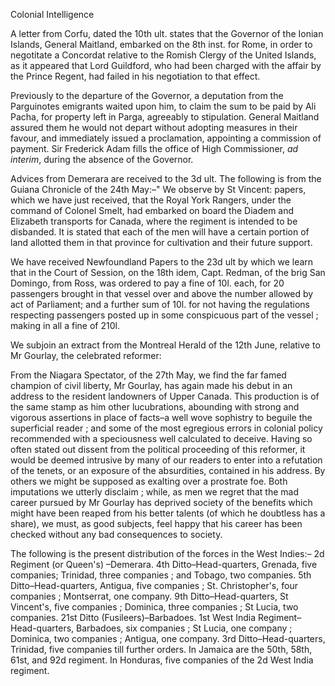 Colonial IntelligenceA letter from Corfu, dated the 10th ult. states that the Governor of the Ionian Islands, General Maitland, embarked on the 8th inst. for Rome, in order to negotitate a Concordat relative to the Romish Clergy of the United Islands, as it appeared that Lord Guildford, who had been charged with the affair by the Prince Regent, had failed in his negotiation to that effect.Previously to the departure of the Governor, a deputation from the Parguinotes emigrants waited upon him, to claim the sum to be paid by Ali Pacha, for property left in Parga, agreeably to stipulation. General Maitland assured them he would not depart without adopting measures in their favour, and immediately issued a proclamation, appointing a commission of payment. Sir Frederick Adam fills the office of High Commissioner, *ad interim*, during the absence of the Governor.Advices from Demerara are received to the 3d ult. The following is from the Guiana Chronicle of the 24th May:–" We observe by St Vincent: papers, which we have just received, that the Royal York Rangers, under the command of Colonel Smelt, had embarked on board the Diadem and Elizabeth transports for Canada, where the regiment is intended to be disbanded. It is stated that each of the men will have a certain portion of land allotted them in that province for cultivation and their future support.We have received Newfoundland Papers to the 23d ult by which we learn that in the Court of Session, on the 18th idem, Capt. Redman, of the brig San Domingo, from Ross, was ordered to pay a fine of 10l. each, for 20 passengers brought in that vessel over and above the number allowed by act of Parliament; and a further sum of 10l. for not having the regulations respecting passengers posted up in some conspicuous part of the vessel ; making in all a fine of 210l.We subjoin an extract from the Montreal Herald of the 12th June, relative to Mr Gourlay, the celebrated reformer:From the Niagara Spectator, of the 27th May, we find the far famed champion of civil liberty, Mr Gourlay, has again made his debut in an address to the resident landowners of Upper Canada. This production is of the same stamp as him other lucubrations, abounding with strong and vigorous assertions in place of facts–a well wove sophistry to beguile the superficial reader ; and some of the most egregious errors in colonial policy recommended with a speciousness well calculated to deceive. Having so often stated out dissent from the political proceeding of this reformer, it would be deemed intrusive by many of our readers to enter into a refutation of the tenets, or an exposure of the absurdities, contained in his address. By others we might be supposed as exalting over a prostrate foe. Both imputations we utterly disclaim ; while, as men we regret that the mad career pursued by Mr Gourlay has deprived society of the benefits which might have been reaped from his better talents (of which he doubtless has a share), we must, as good subjects, feel happy that his career has been checked without any bad consequences to society.The following is the present distribution of the forces in the West Indies:– 2d Regiment (or Queen's) –Demerara. 4th Ditto–Head-quarters, Grenada, five companies; Trinidad, three companies ; and Tobago, two companies. 5th Ditto–Head-quarters, Antigua, five companies ; St. Christopher's, four companies ; Montserrat, one company. 9th Ditto–Head-quarters, St Vincent's, five companies ; Dominica, three companies ; St Lucia, two companies. 21st Ditto (Fusileers)–Barbadoes. 1st West India Regiment–Head-quarters, Barbadoes, six companies ; St Lucia, one company ; Dominica, two companies ; Antigua, one company. 3rd Ditto–Head-quarters, Trinidad, five companies till further orders. In Jamaica are the 50th, 58th, 61st, and 92d regiment. In Honduras, five companies of the 2d West India regiment.